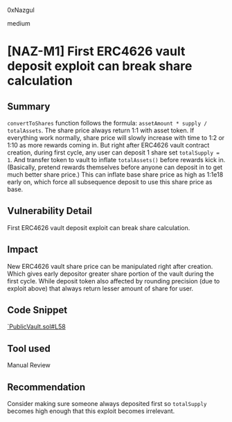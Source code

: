 0xNazgul

medium

# [NAZ-M1] First ERC4626 vault deposit exploit can break share calculation

## Summary
`convertToShares` function follows the formula: `assetAmount * supply / totalAssets`. The share price always return 1:1 with asset token. If everything work normally, share price will slowly increase with time to 1:2 or 1:10 as more rewards coming in. But right after ERC4626 vault contract creation, during first cycle, any user can deposit 1 share set `totalSupply = 1`. And transfer token to vault to inflate `totalAssets()` before rewards kick in. (Basically, pretend rewards themselves before anyone can deposit in to get much better share price.) This can inflate base share price as high as 1:1e18 early on, which force all subsequence deposit to use this share price as base.

## Vulnerability Detail
First ERC4626 vault deposit exploit can break share calculation.

## Impact
New ERC4626 vault share price can be manipulated right after creation. Which gives early depositor greater share portion of the vault during the first cycle. While deposit token also affected by rounding precision (due to exploit above) that always return lesser amount of share for user.

## Code Snippet
[`PublicVault.sol#L58](https://github.com/sherlock-audit/2022-10-astaria/blob/main/src/PublicVault.sol#L58)

## Tool used
Manual Review

## Recommendation
Consider making sure someone always deposited first so `totalSupply` becomes high enough that this exploit becomes irrelevant. 
